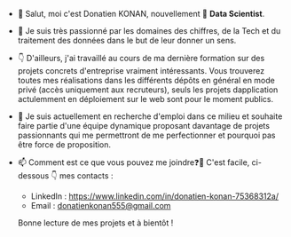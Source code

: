 - 👋 Salut, moi c'est Donatien KONAN, nouvellement 🌱 **Data Scientist**.

- 👀 Je suis très passionné par les domaines des chiffres, de la Tech et du traitement des données dans le but de leur donner un sens. 
- 👇 D'ailleurs, j'ai travaillé au cours de ma dernière formation sur des projets concrets d'entreprise vraiment intéressants. Vous trouverez toutes mes réalisations dans les différents dépôts en général en mode privé (accès uniquement aux recruteurs), seuls les projets dapplication actulemment en déploiement sur le web sont pour le moment publics.
- 💞️ Je suis actuellement en recherche d'emploi dans ce milieu et souhaite faire partie d'une équipe dynamique proposant davantage de projets passionnants qui me permettront de me perfectionner et pourquoi pas être force de proposition.

- 📫 Comment est ce que vous pouvez me joindre❓:thinking: C'est facile, ci-dessous 👇 mes contacts :

  * LinkedIn : https://www.linkedin.com/in/donatien-konan-75368312a/
  * Email : donatienkonan555@gmail.com

  Bonne lecture de mes projets et à bientôt !

<!---:wave: 
ONOKANA8/ONOKANA8 is a ✨ special ✨ repository because its `README.md` (this file) appears on your GitHub profile.
You can click the Preview link to take a look at your changes.
--->
